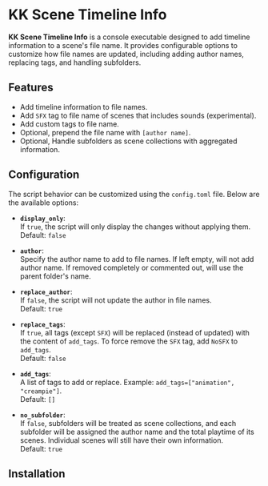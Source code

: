 # KK Scene Timeline Info

**KK Scene Timeline Info** is a console executable designed to add timeline information to a scene's file name. It provides configurable options to customize how file names are updated, including adding author names, replacing tags, and handling subfolders.

## Features
- Add timeline information to file names.
- Add `SFX` tag to file name of scenes that includes sounds (experimental).
- Add custom tags to file name.
- Optional, prepend the file name with `[author name]`.
- Optional, Handle subfolders as scene collections with aggregated information.

## Configuration
The script behavior can be customized using the `config.toml` file. Below are the available options:

- **`display_only`**:  
  If `true`, the script will only display the changes without applying them.  
  Default: `false`

- **`author`**:  
  Specify the author name to add to file names. 
  If left empty, will not add author name.
  If removed completely or commented out, will use the parent folder's name.

- **`replace_author`**:  
  If `false`, the script will not update the author in file names.  
  Default: `true`

- **`replace_tags`**:  
  If `true`, all tags (except `SFX`) will be replaced (instead of updated) with the content of `add_tags`. To force remove the `SFX` tag, add `NoSFX` to `add_tags`.  
  Default: `false`

- **`add_tags`**:  
  A list of tags to add or replace. Example: `add_tags=["animation", "creampie"]`.  
  Default: `[]`

- **`no_subfolder`**:  
  If `false`, subfolders will be treated as scene collections, and each subfolder will be assigned the author name and the total playtime of its scenes. Individual scenes will still have their own information.  
  Default: `true`

## Installation
